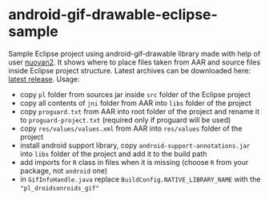 # android-gif-drawable-eclipse-sample
Sample Eclipse project using android-gif-drawable library made with help of user [nuoyan2](https://github.com/nuoyan2).
It shows where to place files taken from AAR and source files inside Eclipse project structure. Latest archives can be downloaded here: [latest release](https://github.com/koral--/android-gif-drawable/releases/latest).
Usage:
* copy `pl` folder from sources jar inside `src` folder of the Eclipse project
* copy all contents of `jni` folder from AAR into `libs` folder of the project
* copy `proguard.txt` from AAR into root folder of the project and rename it to `proguard-project.txt` (required only if proguard will be used)
* copy `res/values/values.xml` from AAR into `res/values` folder of the project
* install android support library, copy `android-support-annotations.jar` into `libs` folder of the project and add it to the build path
* add imports for `R` class in files when it is missing (choose `R` from your package, not `android` one)
* in `GifInfoHandle.java` replace `BuildConfig.NATIVE_LIBRARY_NAME` with the `"pl_droidsonroids_gif"`
